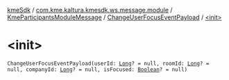 [kmeSdk](../../../index.md) / [com.kme.kaltura.kmesdk.ws.message.module](../../index.md) / [KmeParticipantsModuleMessage](../index.md) / [ChangeUserFocusEventPayload](index.md) / [&lt;init&gt;](./-init-.md)

# &lt;init&gt;

`ChangeUserFocusEventPayload(userId: `[`Long`](https://kotlinlang.org/api/latest/jvm/stdlib/kotlin/-long/index.html)`? = null, roomId: `[`Long`](https://kotlinlang.org/api/latest/jvm/stdlib/kotlin/-long/index.html)`? = null, companyId: `[`Long`](https://kotlinlang.org/api/latest/jvm/stdlib/kotlin/-long/index.html)`? = null, isFocused: `[`Boolean`](https://kotlinlang.org/api/latest/jvm/stdlib/kotlin/-boolean/index.html)`? = null)`
